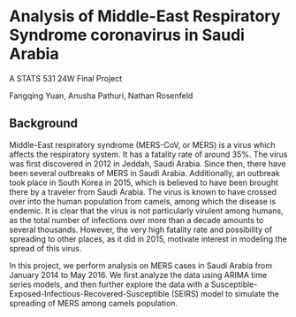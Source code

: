 # Analysis of Middle-East Respiratory Syndrome coronavirus in Saudi Arabia
A STATS 531 24W Final Project

Fangqing Yuan, Anusha Pathuri, Nathan Rosenfeld

## Background

Middle-East respiratory syndrome (MERS-CoV, or MERS) is a virus which affects the respiratory system. It has a fatality rate of around 35%. The virus was first discovered in 2012 in Jeddah, Saudi Arabia. Since then, there have been several outbreaks of MERS in Saudi Arabia. Additionally, an outbreak took place in South Korea in 2015, which is believed to have been brought there by a traveler from Saudi Arabia. The virus is known to have crossed over into the human population from camels, among which the disease is endemic. It is clear that the virus is not particularly virulent among humans, as the total number of infections over more than a decade amounts to several thousands. However, the very high fatality rate and possibility of spreading to other places, as it did in 2015, motivate interest in modeling the spread of this virus.

In this project, we perform analysis on MERS cases in Saudi Arabia from January 2014 to May 2016. We first analyze the data using ARIMA time series models, and then further explore the data with a Susceptible-Exposed-Infectious-Recovered-Susceptible (SEIRS) model to simulate the spreading of MERS among camels population.
